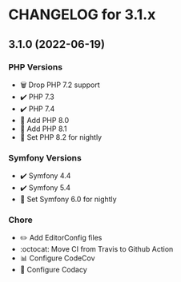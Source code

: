 # CHANGELOG for 3.1.x

## 3.1.0 (2022-06-19)

### PHP Versions

* 🗑️ Drop PHP 7.2 support
* ✔️ PHP 7.3
* ✔️ PHP 7.4
* 🚀 Add PHP 8.0
* 🚀 Add PHP 8.1
* 🧪 Set PHP 8.2 for nightly

### Symfony Versions

* ✔️ Symfony 4.4
* ✔️ Symfony 5.4
* 🧪 Set Symfony 6.0 for nightly

### Chore

* ✏️ Add EditorConfig files
* :octocat: Move CI from Travis to Github Action
* 📊 Configure CodeCov
* 🔬 Configure Codacy
